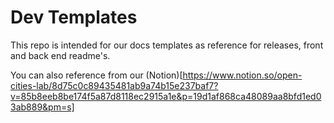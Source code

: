 # Dev Templates
This repo is intended for our docs templates as reference for releases, front and back end readme's.

You can also reference from our (Notion)[https://www.notion.so/open-cities-lab/8d75c0c89435481ab9a74b15e237baf7?v=85b8eeb8be174f5a87d8118ec2915a1e&p=19d1af868ca48089aa8bfd1ed03ab889&pm=s]
